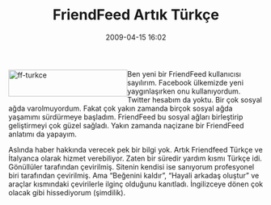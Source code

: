 ﻿---
layout: post
title: FriendFeed Art&#305;k T&#252;rk&#231;e
date: 2009-04-15 16:02
comments: true
categories: []
---
<p><img style="border-bottom: 0px; border-left: 0px; display: inline; margin-left: 0px; border-top: 0px; margin-right: 0px; border-right: 0px" title="ff-turkce" border="0" alt="ff-turkce" align="left" src="http://onurbaykal.com.tr/wp-content/uploads/2009/04/ffturkce.jpg" width="235" height="53" />Ben yeni bir FriendFeed kullanıcısı sayılırım. Facebook ülkemizde yeni yaygınlaşırken onu kullanıyordum. Twitter hesabım da yoktu. Bir çok sosyal ağda varolmuyordum. Fakat çok yakın zamanda birçok sosyal ağda yaşamımı sürdürmeye başladım. FriendFeed bu sosyal ağları birleştirip geliştirmeyi çok güzel sağladı. Yakın zamanda naçizane bir FriendFeed anlatımı da yapayım.</p>  <p>Aslında haber hakkında verecek pek bir bilgi yok. Artık Friendfeed Türkçe ve İtalyanca olarak hizmet verebiliyor. Zaten bir süredir yardım kısmı Türkçe idi. Gönüllüler tarafından çevirilmiş. Sitenin kendisi ise sanıyorum profesyonel biri tarafından çevirilmiş. Ama “Beğenini kaldır”, “Hayali arkadaş oluştur” ve araçlar kısmındaki çevirilerle ilginç olduğunu kanıtladı. İngilizceye dönen çok olacak gibi hissediyorum (şimdilik).</p>
